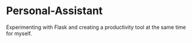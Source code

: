 # Personal-Assistant
Experimenting with Flask and creating a productivity tool at the same time for myself.
